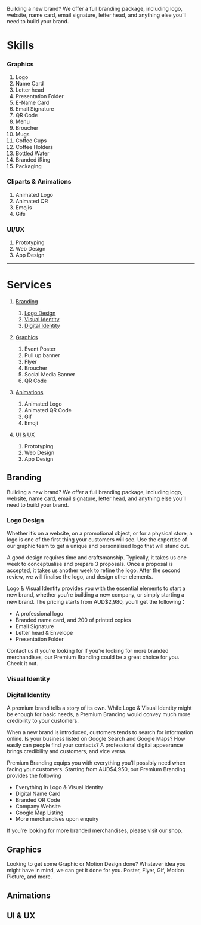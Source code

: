 Building a new brand? We offer a full branding package, including logo, website, name card, email signature, letter head, and anything else you’ll need to build your brand.

# Skills

### Graphics
1. Logo
1. Name Card
1. Letter head
1. Presentation Folder
1. E-Name Card
1. Email Signature
1. QR Code
1. Menu
1. Broucher
1. Mugs
1. Coffee Cups
1. Coffee Holders
1. Bottled Water
1. Branded iRing
1. Packaging

### Cliparts & Animations
1. Animated Logo
1. Animated QR
1. Emojis
1. Gifs

### UI/UX
1. Prototyping
1. Web Design
1. App Design

---

# Services

1. [Branding](##branding)
    1. [Logo Design](#logo-design)
    1. [Visual Identity](#visual-dentity)
    1. [Digital Identity](#digital-identity)

1. [Graphics](#graphics)
    1. Event Poster
    1. Pull up banner
    1. Flyer
    1. Broucher
    1. Social Media Banner
    1. QR Code

1. [Animations](#animations)
    1. Animated Logo
    1. Animated QR Code
    1. Gif
    1. Emoji

1. [UI & UX](#ui-&-ux)
    1. Prototyping
    1. Web Design
    1. App Design

## Branding

Building a new brand? We offer a full branding package, including logo, website, name card, email signature, letter head, and anything else you’ll need to build your brand.

### Logo Design

Whether it’s on a website, on a promotional object, or for a physical store, a logo is one of the first thing your customers will see. Use the expertise of our graphic team to get a unique and personalised logo that will stand out.

A good design requires time and craftsmanship. Typically, it takes us one week to conceptualise and prepare 3 proposals. Once a proposal is accepted, it takes us another week to refine the logo. After the second review, we will finalise the logo, and design other elements.

Logo & Visual Identity provides you with the essential elements to start a new brand, whether you’re building a new company, or simply starting a new brand. The pricing starts from AUD$2,980, you’ll get the following：
    
* A professional logo
* Branded name card, and 200 of printed copies
* Email Signature
* Letter head & Envelope
* Presentation Folder

Contact us if you're looking for If you’re looking for more branded merchandises, our Premium Branding could be a great choice for you. Check it out.
    
### Visual Identity
### Digital Identity

A premium brand tells a story of its own. While Logo & Visual Identity might be enough for basic needs, a Premium Branding would convey much more credibility to your customers.

When a new brand is introduced, customers tends to search for information online. Is your business listed on Google Search and Google Maps? How easily can people find your contacts? A professional digital appearance brings credibility and customers, and vice versa. 

Premium Branding equips you with everything you’ll possibly need when facing your customers. Starting from AUD$4,950, our Premium Branding provides the following

* Everything in Logo & Visual Identity
* Digital Name Card
* Branded QR Code
* Company Website
* Google Map Listing
* More merchandises upon enquiry

If you’re looking for more branded merchandises, please visit our shop.

## Graphics

Looking to get some Graphic or Motion Design done? Whatever idea you might have in mind, we can get it done for you. Poster, Flyer, Gif, Motion Picture, and more.

## Animations

## UI & UX